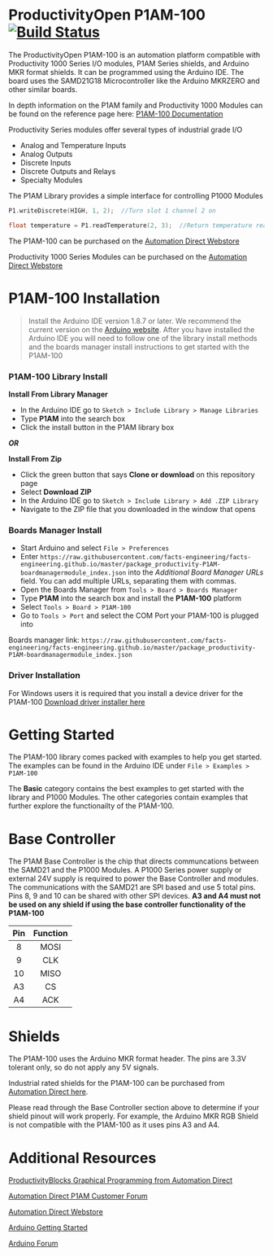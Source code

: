 ProductivityOpen P1AM-100 [![Build Status](https://github.com/facts-engineering/P1AM/actions/workflows/main.yml/badge.svg)](https://github.com/facts-engineering/P1AM/actions)
============================

The ProductivityOpen P1AM-100 is an automation platform compatible with Productivity 1000 Series I/O modules, P1AM Series shields, and Arduino MKR format shields. It can be programmed using the Arduino IDE. The board uses the SAMD21G18 Microcontroller like the Arduino MKRZERO and other similar boards.

In depth information on the P1AM family and Productivity 1000 Modules can be found on the reference page here: 
[P1AM-100 Documentation](https://facts-engineering.github.io/)

Productivity Series modules offer several types of industrial grade I/O 
 - Analog and Temperature Inputs 
 - Analog Outputs
 - Discrete Inputs
 - Discrete Outputs and Relays
 - Specialty Modules

The P1AM Library provides a simple interface for controlling P1000 Modules
```C++
P1.writeDiscrete(HIGH, 1, 2);  //Turn slot 1 channel 2 on

float temperature = P1.readTemperature(2, 3);  //Return temperature read from slot 2 channel 3
```

The P1AM-100 can be purchased on the [Automation Direct Webstore](https://www.automationdirect.com/adc/shopping/catalog/programmable_controllers/open_source_controllers_(arduino-compatible)/productivityopen_(arduino-compatible)/controllers_-a-_shields/p1am-100)

Productivity 1000 Series Modules can be purchased on the [Automation Direct Webstore](https://www.automationdirect.com/adc/shopping/catalog/programmable_controllers/productivity_series_controllers/productivity1000_(stackable_micro_plc))

# P1AM-100 Installation #
>Install the Arduino IDE version 1.8.7 or later. We recommend the current version on the [Arduino website](https://www.arduino.cc/en/main/software).
After you have installed the Arduino IDE you will need to follow one of the library install methods and the boards manager install instructions to get started with the P1AM-100 

### P1AM-100 Library Install ###

**Install From Library Manager** 
- In the Arduino IDE go to `Sketch > Include Library > Manage Libraries`
- Type **P1AM** into the search box
- Click the install button in the P1AM library box

 ***OR***

**Install From Zip**
- Click the green button that says **Clone or download** on this repository page
- Select **Download ZIP**
- In the Arduino IDE go to `Sketch > Include Library > Add .ZIP Library`
- Navigate to the ZIP file that you downloaded in the window that opens

### Boards Manager Install ###
- Start Arduino and select `File > Preferences`
- Enter `https://raw.githubusercontent.com/facts-engineering/facts-engineering.github.io/master/package_productivity-P1AM-boardmanagermodule_index.json` into the *Additional Board Manager URLs* field. You can add multiple URLs, separating them with commas.
- Open the Boards Manager from `Tools > Board > Boards Manager`
- Type **P1AM** into the search box and install the **P1AM-100** platform
- Select `Tools > Board > P1AM-100`
- Go to `Tools > Port` and select the COM Port your P1AM-100 is plugged into

Boards manager link: `https://raw.githubusercontent.com/facts-engineering/facts-engineering.github.io/master/package_productivity-P1AM-boardmanagermodule_index.json`

### Driver Installation ###
For Windows users it is required that you install a device driver for the P1AM-100
[Download driver installer here](https://github.com/facts-engineering/P1AMCore/raw/master/drivers.zip)


# Getting Started #
The P1AM-100 library comes packed with examples to help you get started.
The examples can be found in the Arduino IDE under `File > Examples > P1AM-100`

The **Basic** category contains the best examples to get started with the library and P1000 Modules.
The other categories contain examples that further explore the functionailty of the P1AM-100.

# Base Controller #
The P1AM Base Controller is the chip that directs communcations between the SAMD21 and the P1000 Modules. A P1000 Series power supply or external 24V supply is required to power the Base Controller and modules. The communications with the SAMD21 are SPI based and use 5 total pins. Pins 8, 9 and 10 can be shared with other SPI devices. **A3 and A4 must not be used on any shield if using the base controller functionality of the P1AM-100**

| Pin | Function |
|:---:|:--------:|
|  8  |   MOSI   |
|  9  |   CLK    |
|  10 |   MISO   |
|  A3 |      CS  |
|  A4 |    ACK   |


# Shields #

The P1AM-100 uses the Arduino MKR format header. The pins are 3.3V tolerant only, so do not apply any 5V signals. 

Industrial rated shields for the P1AM-100 can be purchased from [Automation Direct here](https://www.automationdirect.com/adc/shopping/catalog/programmable_controllers/open_source_controllers_(arduino-compatible)/productivityopen_(arduino-compatible)/controllers_-a-_shields/).

Please read through the Base Controller section above to determine if your shield pinout will work properly. For example, the Arduino MKR RGB Shield is not compatible with the P1AM-100 as it uses pins A3 and A4. 



# Additional Resources #
[ProductivityBlocks Graphical Programming from Automation Direct](https://github.com/AutomationDirect/ProductivityBlocks)

[Automation Direct P1AM Customer Forum](http://go2adc.com/p1am)

[Automation Direct Webstore](https://www.automationdirect.com/adc/home/home)

[Arduino Getting Started](https://www.arduino.cc/en/Guide/HomePage)

[Arduino Forum](https://forum.arduino.cc/index.php)


